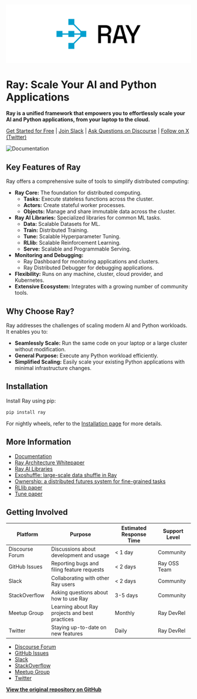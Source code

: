 <div align="center">
  <img src="https://github.com/ray-project/ray/raw/master/doc/source/images/ray_header_logo.png" alt="Ray Logo">
</div>

# Ray: Scale Your AI and Python Applications

**Ray is a unified framework that empowers you to effortlessly scale your AI and Python applications, from your laptop to the cloud.**

[Get Started for Free](https://www.anyscale.com/ray-on-anyscale?utm_source=github&utm_medium=ray_readme&utm_campaign=get_started_badge) | [Join Slack](https://www.ray.io/join-slack) | [Ask Questions on Discourse](https://discuss.ray.io/) | [Follow on X (Twitter)](https://x.com/raydistributed)

<img src="https://readthedocs.org/projects/ray/badge/?version=master" alt="Documentation">

## Key Features of Ray

Ray offers a comprehensive suite of tools to simplify distributed computing:

*   **Ray Core:** The foundation for distributed computing.
    *   **Tasks:** Execute stateless functions across the cluster.
    *   **Actors:** Create stateful worker processes.
    *   **Objects:** Manage and share immutable data across the cluster.
*   **Ray AI Libraries:** Specialized libraries for common ML tasks.
    *   **Data:** Scalable Datasets for ML.
    *   **Train:** Distributed Training.
    *   **Tune:** Scalable Hyperparameter Tuning.
    *   **RLlib:** Scalable Reinforcement Learning.
    *   **Serve:** Scalable and Programmable Serving.
*   **Monitoring and Debugging:**
    *   Ray Dashboard for monitoring applications and clusters.
    *   Ray Distributed Debugger for debugging applications.
*   **Flexibility:** Runs on any machine, cluster, cloud provider, and Kubernetes.
*   **Extensive Ecosystem:** Integrates with a growing number of community tools.

## Why Choose Ray?

Ray addresses the challenges of scaling modern AI and Python workloads.  It enables you to:

*   **Seamlessly Scale:** Run the same code on your laptop or a large cluster without modification.
*   **General Purpose:** Execute any Python workload efficiently.
*   **Simplified Scaling:**  Easily scale your existing Python applications with minimal infrastructure changes.

## Installation

Install Ray using pip:

```bash
pip install ray
```

For nightly wheels, refer to the [Installation page](https://docs.ray.io/en/latest/ray-overview/installation.html) for more details.

## More Information

*   [Documentation](http://docs.ray.io/en/latest/index.html)
*   [Ray Architecture Whitepaper](https://docs.google.com/document/d/1tBw9A4j62ruI5omIJbMxly-la5w4q_TjyJgJL_jN2fI/preview)
*   [Ray AI Libraries](https://docs.ray.io/en/latest/ray-air/getting-started.html)
*   [Exoshuffle: large-scale data shuffle in Ray](https://arxiv.org/abs/2203.05072)
*   [Ownership: a distributed futures system for fine-grained tasks](https://www.usenix.org/system/files/nsdi21-wang.pdf)
*   [RLlib paper](https://arxiv.org/abs/1712.09381)
*   [Tune paper](https://arxiv.org/abs/1807.05118)

## Getting Involved

| Platform           | Purpose                                         | Estimated Response Time | Support Level |
| ------------------ | ----------------------------------------------- | ----------------------- | ------------- |
| Discourse Forum     | Discussions about development and usage       | < 1 day                 | Community     |
| GitHub Issues      | Reporting bugs and filing feature requests    | < 2 days                | Ray OSS Team  |
| Slack              | Collaborating with other Ray users            | < 2 days                | Community     |
| StackOverflow      | Asking questions about how to use Ray         | 3-5 days                | Community     |
| Meetup Group       | Learning about Ray projects and best practices | Monthly                 | Ray DevRel    |
| Twitter            | Staying up-to-date on new features            | Daily                   | Ray DevRel    |

*   [Discourse Forum](https://discuss.ray.io/)
*   [GitHub Issues](https://github.com/ray-project/ray/issues)
*   [Slack](https://www.ray.io/join-slack?utm_source=github&utm_medium=ray_readme&utm_campaign=getting_involved)
*   [StackOverflow](https://stackoverflow.com/questions/tagged/ray)
*   [Meetup Group](https://www.meetup.com/Bay-Area-Ray-Meetup/)
*   [Twitter](https://x.com/raydistributed)

**[View the original repository on GitHub](https://github.com/ray-project/ray)**